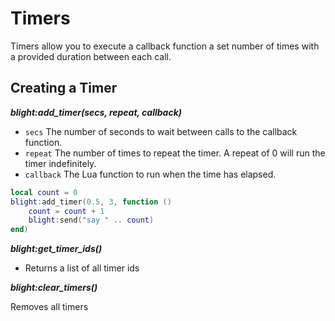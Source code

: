# Timers

Timers allow you to execute a callback function a set number of times with a
provided duration between each call.

## Creating a Timer

***blight:add_timer(secs, repeat, callback)***

- `secs`       The number of seconds to wait between calls to the callback function.
- `repeat`     The number of times to repeat the timer. A repeat of 0 will run the timer indefinitely.
- `callback`   The Lua function to run when the time has elapsed.

```lua
local count = 0
blight:add_timer(0.5, 3, function ()
    count = count + 1
    blight:send("say " .. count)
end)
```

***blight:get_timer_ids()***

- Returns a list of all timer ids

***blight:clear_timers()***

Removes all timers
